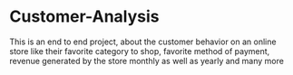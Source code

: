 # Customer-Analysis
This is an end to end project, about the customer behavior  on an online store like their favorite category to shop, favorite method of payment, revenue generated by the store monthly as well as yearly and many more
